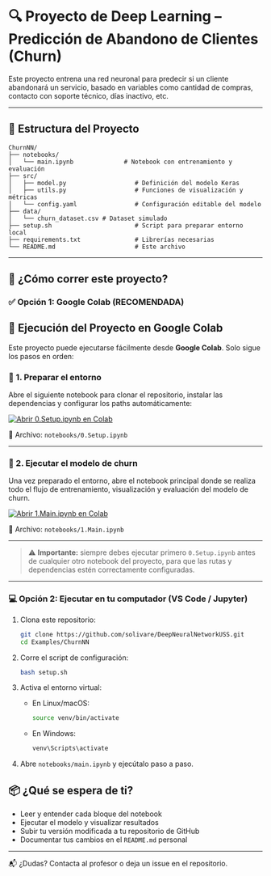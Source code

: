 # 🔍 Proyecto de Deep Learning – Predicción de Abandono de Clientes (Churn)

Este proyecto entrena una red neuronal para predecir si un cliente abandonará un servicio, basado en variables como cantidad de compras, contacto con soporte técnico, días inactivo, etc.

---

## 📁 Estructura del Proyecto

```
ChurnNN/
├── notebooks/
│   └── main.ipynb              # Notebook con entrenamiento y evaluación
├── src/
│   ├── model.py                   # Definición del modelo Keras
│   ├── utils.py                   # Funciones de visualización y métricas
│   └── config.yaml                # Configuración editable del modelo
├── data/
│   └── churn_dataset.csv # Dataset simulado
├── setup.sh                       # Script para preparar entorno local
├── requirements.txt               # Librerías necesarias
└── README.md                      # Este archivo
```

---

## 🧪 ¿Cómo correr este proyecto?

### ✅ Opción 1: Google Colab (RECOMENDADA)

## 🚀 Ejecución del Proyecto en Google Colab

Este proyecto puede ejecutarse fácilmente desde **Google Colab**. Solo sigue los pasos en orden:

### 🔧 1. Preparar el entorno

Abre el siguiente notebook para clonar el repositorio, instalar las dependencias y configurar los paths automáticamente:

[![Abrir 0.Setup.ipynb en Colab](https://colab.research.google.com/assets/colab-badge.svg)](https://colab.research.google.com/github/solivare/DeepNeuralNetworkUSS/blob/main/Examples/ChurnNN/notebooks/0.Setup.ipynb)

📁 Archivo: `notebooks/0.Setup.ipynb`

---

### 🧠 2. Ejecutar el modelo de churn

Una vez preparado el entorno, abre el notebook principal donde se realiza todo el flujo de entrenamiento, visualización y evaluación del modelo de churn.

[![Abrir 1.Main.ipynb en Colab](https://colab.research.google.com/assets/colab-badge.svg)](https://colab.research.google.com/github/solivare/DeepNeuralNetworkUSS/blob/main/Examples/ChurnNN/notebooks/1.Main.ipynb)

📁 Archivo: `notebooks/1.Main.ipynb`

---

> ⚠️ **Importante:** siempre debes ejecutar primero `0.Setup.ipynb` antes de cualquier otro notebook del proyecto, para que las rutas y dependencias estén correctamente configuradas.

---

### 💻 Opción 2: Ejecutar en tu computador (VS Code / Jupyter)

1. Clona este repositorio:
   ```bash
   git clone https://github.com/solivare/DeepNeuralNetworkUSS.git
   cd Examples/ChurnNN
   ```

2. Corre el script de configuración:
   ```bash
   bash setup.sh
   ```

3. Activa el entorno virtual:
   - En Linux/macOS:
     ```bash
     source venv/bin/activate
     ```
   - En Windows:
     ```cmd
     venv\Scripts\activate
     ```

4. Abre `notebooks/main.ipynb` y ejecútalo paso a paso.

## 📦 ¿Qué se espera de ti?

- Leer y entender cada bloque del notebook
- Ejecutar el modelo y visualizar resultados
- Subir tu versión modificada a tu repositorio de GitHub
- Documentar tus cambios en el `README.md` personal

---

📬 ¿Dudas? Contacta al profesor o deja un issue en el repositorio.


